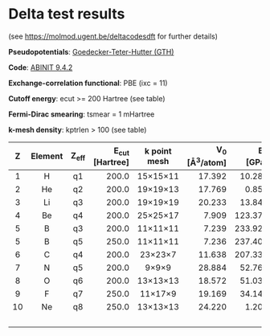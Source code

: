 # Delta test results

(see https://molmod.ugent.be/deltacodesdft for further details)

**Pseudopotentials**: [Goedecker-Teter-Hutter (GTH)](https://github.com/cp2k/cp2k-data/tree/11583fd2c05d051b7b87ded2a5487d821704d2af/potentials/GTH_rev/ABINIT/PBE)

**Code**: [ABINIT 9.4.2](https://www.abinit.org)

**Exchange-correlation functional**: PBE (ixc = 11)

**Cutoff energy**: ecut >= 200 Hartree (see table)

**Fermi-Dirac smearing**: tsmear = 1 mHartree

**k-mesh density**: kptrlen > 100 (see table)

| Z | Element | Z<sub>eff</sub> |  E<sub>cut</sub> [Hartree] | k point mesh | V<sub>0</sub> [&Aring;<sup>3</sup>/atom] | B<sub>0</sub> [GPa] | B<sub>1</sub> [-] | Delta [meV/atom] |
|  :---: | :---: | :---: | ---: | :---: | ---: | ---: | ---: | ---: |
|   1 | H  | q1   |   200.0 | 15&times;15&times;11 |   17.392 |   10.285 |    2.682 |     0.008 |
|   2 | He | q2   |   200.0 | 19&times;19&times;13 |   17.769 |    0.857 |    6.435 |     0.002 |
|   3 | Li | q3   |   200.0 | 19&times;19&times;19 |   20.233 |   13.840 |    3.323 |     0.042 |
|   4 | Be | q4   |   200.0 | 25&times;25&times;17 |    7.909 |  123.377 |    3.245 |     0.022 |
|   5 | B  | q3   |   200.0 | 11&times;11&times;11 |    7.239 |  233.928 |    3.434 |     0.158 |
|   5 | B  | q5   |   250.0 | 11&times;11&times;11 |    7.236 |  237.403 |    3.466 |    (0.233)|
|   6 | C  | q4   |   200.0 |  23&times;23&times;7 |   11.638 |  207.335 |    3.552 |     0.106 |
|   7 | N  | q5   |   200.0 |    9&times;9&times;9 |   28.884 |   52.766 |    3.650 |     0.217 |
|   8 | O  | q6   |   200.0 | 13&times;13&times;13 |   18.572 |   51.031 |    3.840 |     0.140 |
|   9 | F  | q7   |   250.0 |  11&times;17&times;9 |   19.169 |   34.149 |    4.025 |     0.026 |
|  10 | Ne | q8   |   250.0 | 13&times;13&times;13 |   24.220 |    1.201 |    7.217 |     0.044 |
|     |    |      |         |                      |          |          | **Mean** | **0.083** |
